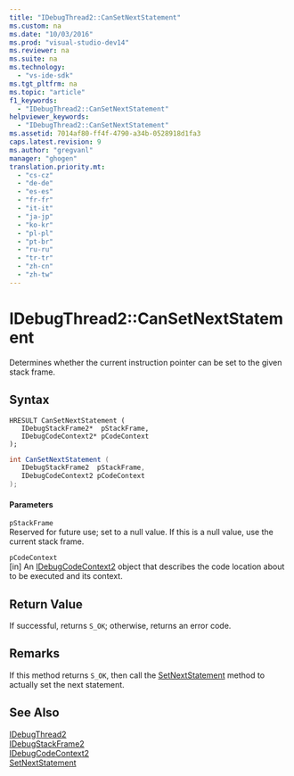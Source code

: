```yaml
---
title: "IDebugThread2::CanSetNextStatement"
ms.custom: na
ms.date: "10/03/2016"
ms.prod: "visual-studio-dev14"
ms.reviewer: na
ms.suite: na
ms.technology: 
  - "vs-ide-sdk"
ms.tgt_pltfrm: na
ms.topic: "article"
f1_keywords: 
  - "IDebugThread2::CanSetNextStatement"
helpviewer_keywords: 
  - "IDebugThread2::CanSetNextStatement"
ms.assetid: 7014af80-ff4f-4790-a34b-0528918d1fa3
caps.latest.revision: 9
ms.author: "gregvanl"
manager: "ghogen"
translation.priority.mt: 
  - "cs-cz"
  - "de-de"
  - "es-es"
  - "fr-fr"
  - "it-it"
  - "ja-jp"
  - "ko-kr"
  - "pl-pl"
  - "pt-br"
  - "ru-ru"
  - "tr-tr"
  - "zh-cn"
  - "zh-tw"
---
```

# IDebugThread2::CanSetNextStatement
Determines whether the current instruction pointer can be set to the given stack frame.  
  
## Syntax  
  
```cpp#  
HRESULT CanSetNextStatement (   
   IDebugStackFrame2*  pStackFrame,  
   IDebugCodeContext2* pCodeContext  
);  
```  
  
```c#  
int CanSetNextStatement (   
   IDebugStackFrame2  pStackFrame,  
   IDebugCodeContext2 pCodeContext  
);  
```  
  
#### Parameters  
 `pStackFrame`  
 Reserved for future use; set to a null value. If this is a null value, use the current stack frame.  
  
 `pCodeContext`  
 [in] An [IDebugCodeContext2](../extensibility/idebugcodecontext2.md) object that describes the code location about to be executed and its context.  
  
## Return Value  
 If successful, returns `S_OK`; otherwise, returns an error code.  
  
## Remarks  
 If this method returns `S_OK`, then call the [SetNextStatement](../extensibility/idebugthread2--setnextstatement.md) method to actually set the next statement.  
  
## See Also  
 [IDebugThread2](../extensibility/idebugthread2.md)   
 [IDebugStackFrame2](../extensibility/idebugstackframe2.md)   
 [IDebugCodeContext2](../extensibility/idebugcodecontext2.md)   
 [SetNextStatement](../extensibility/idebugthread2--setnextstatement.md)